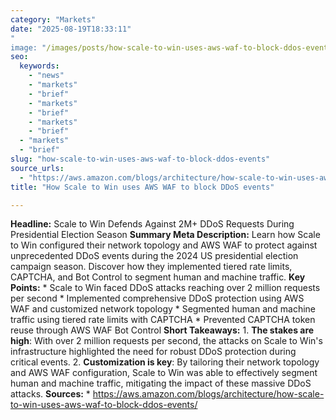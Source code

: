 ```yaml
---
category: "Markets"
date: "2025-08-19T18:33:11"
"
image: "/images/posts/how-scale-to-win-uses-aws-waf-to-block-ddos-events.png"
seo:
  keywords:
    - "news"
    - "markets"
    - "brief"
    - "markets"
    - "brief"
    - "markets"
    - "brief"
  - "markets"
  - "brief"
slug: "how-scale-to-win-uses-aws-waf-to-block-ddos-events"
source_urls:
  - "https://aws.amazon.com/blogs/architecture/how-scale-to-win-uses-aws-waf-to-block-ddos-events/"
title: "How Scale to Win uses AWS WAF to block DDoS events"

---
```


**Headline:** Scale to Win Defends Against 2M+ DDoS Requests During Presidential Election Season  **Summary Meta Description:** Learn how Scale to Win configured their network topology and AWS WAF to protect against unprecedented DDoS events during the 2024 US presidential election campaign season. Discover how they implemented tiered rate limits, CAPTCHA, and Bot Control to segment human and machine traffic.  **Key Points:**  * Scale to Win faced DDoS attacks reaching over 2 million requests per second * Implemented comprehensive DDoS protection using AWS WAF and customized network topology * Segmented human and machine traffic using tiered rate limits with CAPTCHA * Prevented CAPTCHA token reuse through AWS WAF Bot Control  **Short Takeaways:**  1. **The stakes are high**: With over 2 million requests per second, the attacks on Scale to Win's infrastructure highlighted the need for robust DDoS protection during critical events. 2. **Customization is key**: By tailoring their network topology and AWS WAF configuration, Scale to Win was able to effectively segment human and machine traffic, mitigating the impact of these massive DDoS attacks.  **Sources:**  * https://aws.amazon.com/blogs/architecture/how-scale-to-win-uses-aws-waf-to-block-ddos-events/